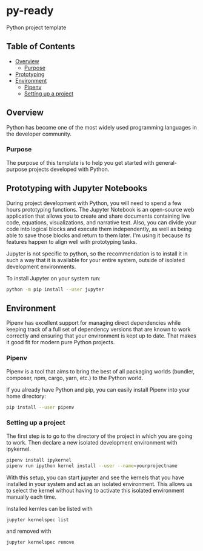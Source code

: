 # py-ready

Python project template

## Table of Contents

- [Overview](#Overview)
  - [Purpose](#Purpose)
- [Prototyping](#Prototyping)
- [Environment](#Environment)
  - [Pipenv](#Pipenv)
  - [Setting up a project](#Setting-up-a-project)

## Overview

Python has become one of the most widely used programming languages in the developer community.

### Purpose

The purpose of this template is to help you get started with general-purpose projects developed with Python.

## Prototyping with Jupyter Notebooks

During project development with Python, you will need to spend a few hours prototyping functions. The Jupyter Notebook is an open-source web application that allows you to create and share documents containing live code, equations, visualizations, and narrative text. Also, you can divide your code into logical blocks and execute them independently, as well as being able to save those blocks and return to them later. I'm using it because its features happen to align well with prototyping tasks.

Jupyter is not specific to python, so the recommendation is to install it in such a way that it is available for your entire system, outside of isolated development environments.

To install Jupyter on your system run:

```bash
python -m pip install --user jupyter
```

## Environment

Pipenv has excellent support for managing direct dependencies while keeping track of a full set of dependency versions that are known to work correctly and ensuring that your environment is kept up to date. That makes it good fit for modern pure Python projects.

### Pipenv

Pipenv is a tool that aims to bring the best of all packaging worlds (bundler, composer, npm, cargo, yarn, etc.) to the Python world.

If you already have Python and pip, you can easily install Pipenv into your home directory:

```bash
pip install --user pipenv
```

### Setting up a project

The first step is to go to the directory of the project in which you are going to work. Then declare a new isolated development environment with ipykernel.

```bash
pipenv install ipykernel
pipenv run ipython kernel install --user --name=yourprojectname
```

With this setup, you can start jupyter and see the kernels that you have installed in your system and act as an isolated environment. This allows us to select the kernel without having to activate this isolated environment manually each time.

Installed kernles can be listed with

```bash
jupyter kernelspec list
```

and removed with

```bash
jupyter kernelspec remove
```
